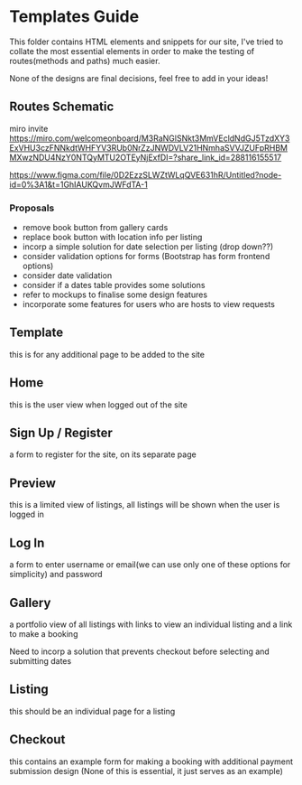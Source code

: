 # Templates Guide 

This folder contains HTML elements and snippets for our site, I've tried to collate the most essential elements in order to make the testing of routes(methods and paths) much easier. 

None of the designs are final decisions, feel free to add in your ideas!


## Routes Schematic

miro invite
https://miro.com/welcomeonboard/M3RaNGlSNkt3MmVEcldNdGJ5TzdXY3ExVHU3czFNNkdtWHFYV3RUb0NrZzJNWDVLV21HNmhaSVVJZUFpRHBMMXwzNDU4NzY0NTQyMTU2OTEyNjExfDI=?share_link_id=288116155517

https://www.figma.com/file/0D2EzzSLWZtWLqQVE631hR/Untitled?node-id=0%3A1&t=1GhIAUKQvmJWFdTA-1
### Proposals 

- remove book button from gallery cards
- replace book button with location info per listing 
- incorp a simple solution for date selection per listing (drop down??)
- consider validation options for forms (Bootstrap has form frontend options)
- consider date validation 
- consider if a dates table provides some solutions 
- refer to mockups to finalise some design features 
- incorporate some features for users who are hosts to view requests 



## Template

this is for any additional page to be added to the site 


## Home

this is the user view when logged out of the site 

## Sign Up / Register

a form to register for the site, on its separate page 


## Preview

this is a limited view of listings, all listings will be shown when the user is logged in

## Log In 

a form to enter username or email(we can use only one of these options for simplicity) and password

## Gallery 

a portfolio view of all listings with links to view an individual listing and a link to make a booking

Need to incorp a solution that prevents checkout before selecting and submitting dates

## Listing

this should be an individual page for a listing

## Checkout

this contains an example form for making a booking with additional payment submission design (None of this is essential, it just serves as an example)



